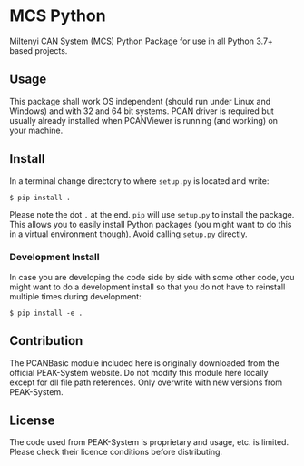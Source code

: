 # MCS Python

Miltenyi CAN System (MCS) Python Package for use in all Python 3.7+ based projects.

## Usage

This package shall work OS independent (should run under Linux and Windows) and with 32 and 64 bit systems. PCAN driver is required but usually already installed when PCANViewer is running (and working) on your machine.

## Install

In a terminal change directory to where ```setup.py``` is located and write:

```
$ pip install .
```

Please note the dot ```.``` at the end. ```pip``` will use ```setup.py``` to install the package. This allows you to easily install Python packages (you might want to do this in a virtual environment though). Avoid calling ```setup.py``` directly.

### Development Install
In case you are developing the code side by side with some other code, you might want to do a development install so that you do not have to reinstall multiple times during development:

```
$ pip install -e .
```

## Contribution
The PCANBasic module included here is originally downloaded from the official PEAK-System website. Do not modify this module here locally except for dll file path references. Only overwrite with new versions from PEAK-System.

## License
The code used from PEAK-System is proprietary and usage, etc. is limited. Please check their licence conditions before distributing.
